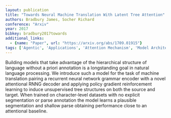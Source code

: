 ```yaml
---
layout: publication
title: "Towards Neural Machine Translation With Latent Tree Attention"
authors: Bradbury James, Socher Richard
conference: "Arxiv"
year: 2017
bibkey: bradbury2017towards
additional_links:
  - {name: "Paper", url: "https://arxiv.org/abs/1709.01915"}
tags: ['Agentic', 'Applications', 'Attention Mechanism', 'Model Architecture', 'Reinforcement Learning']
---
```

Building models that take advantage of the hierarchical structure of language without a priori annotation is a longstanding goal in natural language processing. We introduce such a model for the task of machine translation pairing a recurrent neural network grammar encoder with a novel attentional RNNG decoder and applying policy gradient reinforcement learning to induce unsupervised tree structures on both the source and target. When trained on character-level datasets with no explicit segmentation or parse annotation the model learns a plausible segmentation and shallow parse obtaining performance close to an attentional baseline.
